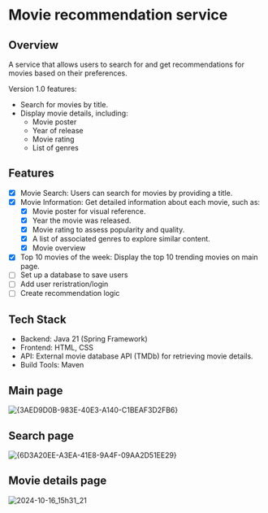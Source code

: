 # Movie recommendation service

## Overview
A service that allows users to search for and get recommendations for movies based on their preferences.

Version 1.0 features:

* Search for movies by title.
* Display movie details, including:
  * Movie poster
  * Year of release
  * Movie rating
  * List of genres

## Features
- [x] Movie Search: Users can search for movies by providing a title.
- [x] Movie Information: Get detailed information about each movie, such as:
  - [x] Movie poster for visual reference.
  - [x] Year the movie was released.
  - [x] Movie rating to assess popularity and quality.
  - [x] A list of associated genres to explore similar content.
  - [X] Movie overview
- [x] Top 10 movies of the week: Display the top 10 trending movies on main page.
- [ ] Set up a database to save users
- [ ] Add user reristration/login 
- [ ] Create recommendation logic

## Tech Stack
* Backend: Java 21 (Spring Framework)
* Frontend: HTML, CSS
* API: External movie database API (TMDb) for retrieving movie details.
* Build Tools: Maven

## Main page
![{3AED9D0B-983E-40E3-A140-C1BEAF3D2FB6}](https://github.com/user-attachments/assets/27bc7bc0-6d4b-4ffc-a3a7-338a1c05b4b9)

## Search page
![{6D3A20EE-A3EA-41E8-9A4F-09AA2D51EE29}](https://github.com/user-attachments/assets/e00120ce-1377-4f34-b7d0-a2107bd884b0)

## Movie details page
![2024-10-16_15h31_21](https://github.com/user-attachments/assets/84d0e740-2c3e-4fee-a15c-6b16cf6fc912)



